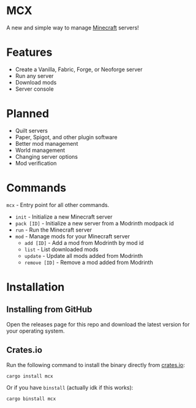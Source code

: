 # MCX
A new and simple way to manage [Minecraft](https://www.minecraft.net/) servers!

# Features
- Create a Vanilla, Fabric, Forge, or Neoforge server
- Run any server
- Download mods
- Server console

# Planned
- Quilt servers
- Paper, Spigot, and other plugin software
- Better mod management
- World management
- Changing server options
- Mod verification

# Commands
`mcx` - Entry point for all other commands.
- `init` - Initialize a new Minecraft server
- `pack [ID]` - Initialize a new server from a Modrinth modpack id
- `run` - Run the Minecraft server
- `mod` - Manage mods for your Minecraft server
  - `add [ID]` - Add a mod from Modrinth by mod id
  - `list` - List downloaded mods
  - `update` - Update all mods added from Modrinth
  - `remove [ID]` - Remove a mod added from Modrinth

# Installation
## Installing from GitHub
Open the releases page for this repo and download the latest version for your operating system.  
## Crates.io
Run the following command to install the binary directly from [crates.io](https://crates.io/):
```sh
cargo install mcx
```
Or if you have `binstall` (actually idk if this works):
```sh
cargo binstall mcx
```
